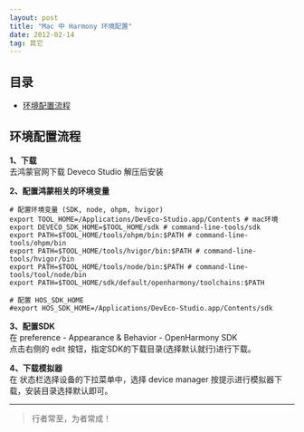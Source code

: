 ```yaml
---
layout: post
title: "Mac 中 Harmony 环境配置"
date: 2012-02-14
tag: 其它
---
```


## 目录
- [环境配置流程](#content1) 



## <a id="content1">环境配置流程</a>


**1、下载**    
去鸿蒙官网下载 Deveco Studio 解压后安装

**2、配置鸿蒙相关的环境变量**    

```text
# 配置环境变量 (SDK, node, ohpm, hvigor)
export TOOL_HOME=/Applications/DevEco-Studio.app/Contents # mac环境
export DEVECO_SDK_HOME=$TOOL_HOME/sdk # command-line-tools/sdk
export PATH=$TOOL_HOME/tools/ohpm/bin:$PATH # command-line-tools/ohpm/bin
export PATH=$TOOL_HOME/tools/hvigor/bin:$PATH # command-line-tools/hvigor/bin
export PATH=$TOOL_HOME/tools/node/bin:$PATH # command-line-tools/tool/node/bin
export PATH=$TOOL_HOME/sdk/default/openharmony/toolchains:$PATH

# 配置 HOS_SDK_HOME
#export HOS_SDK_HOME=/Applications/DevEco-Studio.app/Contents/sdk
```

**3、配置SDK**   
在 preference - Appearance & Behavior - OpenHarmony SDK  
点击右侧的 edit 按钮，指定SDK的下载目录(选择默认就行)进行下载。     

**4、下载模拟器**   
在 状态栏选择设备的下拉菜单中，选择 device manager 按提示进行模拟器下载，安装目录选择默认即可。     






----------
>  行者常至，为者常成！


